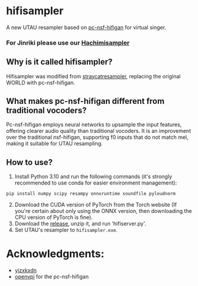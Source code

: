 # hifisampler
A new UTAU resampler based on [pc-nsf-hifigan](https://github.com/openvpi/vocoders) for virtual singer.
### For Jinriki please use our [Hachimisampler](https://github.com/openhachimi/hachimisampler)
## Why is it called hifisampler?
Hifisampler was modified from [straycatresampler](https://github.com/UtaUtaUtau/straycat), replacing the original WORLD with pc-nsf-hifigan.
## What makes pc-nsf-hifigan different from traditional vocoders?
Pc-nsf-hifigan employs neural networks to upsample the input features, offering clearer audio quality than traditional vocoders. It is an improvement over the traditional nsf-hifigan, supporting f0 inputs that do not match mel, making it suitable for UTAU resampling.
## How to use? 
1. Install Python 3.10 and run the following commands (it's strongly recommended to use conda for easier environment management):
```
pip install numpy scipy resampy onnxruntime soundfile pyloudnorm
```
2. Download the CUDA version of PyTorch from the Torch website (If you're certain about only using the ONNX version, then downloading the CPU version of PyTorch is fine).
3. Download the [release](https://github.com/openhachimi/hifisampler/releases), unzip it, and run 'hifiserver.py'.
4. Set UTAU's resampler to `hifisampler.exe`.
# Acknowledgments:
- [yjzxkxdn](https://github.com/yjzxkxdn)
- [openvpi](https://github.com/openvpi) for the pc-nsf-hifigan
